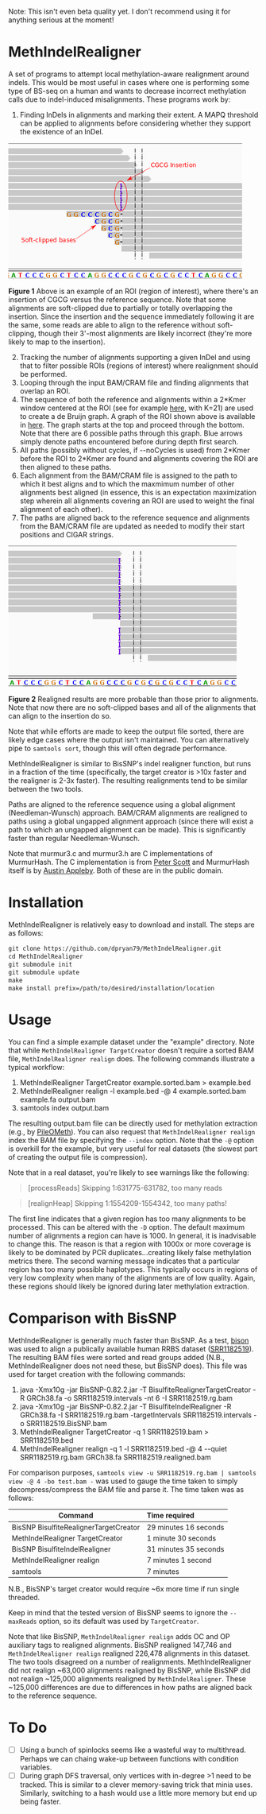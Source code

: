 Note: This isn't even beta quality yet. I don't recommend using it for anything serious at the moment!

MethIndelRealigner
==================
A set of programs to attempt local methylation-aware realignment around indels. This would be most useful in cases where one is performing some type of BS-seq on a human and wants to decrease incorrect methylation calls due to indel-induced misalignments. These programs work by:
 1. Finding InDels in alignments and marking their extent. A MAPQ threshold can be applied to alignments before considering whether they support the existence of an InDel.

   ![An example ROI due to an insertion](https://raw.githubusercontent.com/dpryan79/MethIndelRealigner/master/images/InDelExample.annotated.png)

   **Figure 1** Above is an example of an ROI (region of interest), where there's an insertion of CGCG versus the reference sequence. Note that some alignments are soft-clipped due to partially or totally overlapping the insertion. Since the insertion and the sequence immediately following it are the same, some reads are able to align to the reference without soft-clipping, though their 3'-most alignments are likely incorrect (they're more likely to map to the insertion).

 2. Tracking the number of alignments supporting a given InDel and using that to filter possible ROIs (regions of interest) where realignment should be performed.
 3. Looping through the input BAM/CRAM file and finding alignments that overlap an ROI.
 4. The sequence of both the reference and alignments within a 2\*Kmer window centered at the ROI (see for example [here](http://raw.githubusercontent.com/dpryan79/MethIndelRealigner/master/images/BigWindowForKmerExample.annotated.png), with K=21) are used to create a de Bruijn graph. A graph of the ROI shown above is available in [here](http://raw.githubusercontent.com/dpryan79/MethIndelRealigner/master/images/graph.pdf). The graph starts at the top and proceed through the bottom. Note that there are 6 possible paths through this graph. Blue arrows simply denote paths encountered before during depth first search.
 5. All paths (possibly without cycles, if --noCycles is used) from 2\*Kmer before the ROI to 2\*Kmer are found and alignments covering the ROI are then aligned to these paths.
 6. Each alignment from the BAM/CRAM file is assigned to the path to which it best aligns and to which the maxmimum number of other alignments best aligned (in essence, this is an expectation maximization step wherein all alignments covering an ROI are used to weight the final alignment of each other).
 7. The paths are aligned back to the reference sequence and alignments from the BAM/CRAM file are updated as needed to modify their start positions and CIGAR strings.

   ![Post-realignment](https://raw.githubusercontent.com/dpryan79/MethIndelRealigner/master/images/RealignedExample.png)

   **Figure 2** Realigned results are more probable than those prior to alignments. Note that now there are no soft-clipped bases and all of the alignments that can align to the insertion do so.

Note that while efforts are made to keep the output file sorted, there are likely edge cases where the output isn't maintained. You can alternatively pipe to `samtools sort`, though this will often degrade performance.

MethIndelRealigner is similar to BisSNP's indel realigner function, but runs in a fraction of the time (specifically, the target creator is >10x faster and the realigner is 2-3x faster). The resulting realignments tend to be similar between the two tools.

Paths are aligned to the reference sequence using a global alignment (Needleman-Wunsch) approach. BAM/CRAM alignments are realigned to paths using a global ungapped alignment approach (since there will exist a path to which an ungapped alignment can be made). This is significantly faster than regular Needleman-Wunsch.

Note that murmur3.c and murmur3.h are C implementations of MurmurHash. The C implementation is from [Peter Scott](https://github.com/PeterScott/murmur3) and MurmurHash itself is by [Austin Appleby](https://code.google.com/p/smhasher/wiki/MurmurHash3). Both of these are in the public domain.

Installation
============
MethIndelRealigner is relatively easy to download and install. The steps are as follows:

    git clone https://github.com/dpryan79/MethIndelRealigner.git
    cd MethIndelRealigner
    git submodule init
    git submodule update
    make
    make install prefix=/path/to/desired/installation/location

Usage
=====
You can find a simple example dataset under the "example" directory. Note that while `MethIndelRealigner TargetCreator` doesn't require a sorted BAM file, `MethIndelRealigner realign` does. The following commands illustrate a typical workflow:

 1. MethIndelRealigner TargetCreator example.sorted.bam > example.bed
 2. MethIndelRealigner realign -l example.bed -@ 4 example.sorted.bam example.fa output.bam
 3. samtools index output.bam

The resulting output.bam file can be directly used for methylation extraction (e.g., by [PileOMeth](https://github.com/dpryan79/PileOMeth)). You can also request that `MethIndelRealigner realign` index the BAM file by specifying the `--index` option. Note that the `-@` option is overkill for the example, but very useful for real datasets (the slowest part of creating the output file is compression).

Note that in a real dataset, you're likely to see warnings like the following:

> [processReads] Skipping 1:631775-631782, too many reads

> [realignHeap] Skipping 1:1554209-1554342, too many paths!

The first line indicates that a given region has too many alignments to be processed. This can be altered with the `-D` option. The default maximum number of alignments a region can have is 1000. In general, it is inadvisable to change this. The reason is that a region with 1000x or more coverage is likely to be dominated by PCR duplicates...creating likely false methylation metrics there. The second warning message indicates that a particular region has too many possible haplotypes. This typically occurs in regions of very low complexity when many of the alignments are of low quality. Again, these regions should likely be ignored during later methylation extraction.

Comparison with BisSNP
======================
MethIndelRealigner is generally much faster than BisSNP. As a test, [bison](https://github.com/dpryan79/bison) was used to align a publically available human RRBS dataset ([SRR1182519](http://www.ebi.ac.uk/ena/data/view/SRR1182519)). The resulting BAM files were sorted and read groups added (N.B., MethIndelRealigner does not need these, but BisSNP does). This file was used for target creation with the following commands:

 1. java -Xmx10g -jar BisSNP-0.82.2.jar -T BisulfiteRealignerTargetCreator -R GRCh38.fa -o SRR1182519.intervals -nt 6 -I SRR1182519.rg.bam
 2. java -Xmx10g -jar BisSNP-0.82.2.jar -T BisulfiteIndelRealigner -R GRCh38.fa -I SRR1182519.rg.bam -targetIntervals SRR1182519.intervals -o SRR1182519.BisSNP.bam
 3. MethIndelRealigner TargetCreator -q 1 SRR1182519.bam > SRR1182519.bed
 4. MethIndelRealigner realign -q 1 -l SRR1182519.bed -@ 4 --quiet SRR1182519.rg.bam GRCh38.fa SRR1182519.realigned.bam

For comparison purposes, `samtools view -u SRR1182519.rg.bam | samtools view -@ 4 -bo test.bam -` was used to gauge the time taken to simply decompress/compress the BAM file and parse it. The time taken was as follows:

| Command                                | Time required                             |
|----------------------------------------|:------------------------------------------|
| BisSNP BisulfiteRealignerTargetCreator | 29 minutes 16 seconds                     |
| MethIndelRealigner TargetCreator       | 1 minute 30 seconds                       |
| BisSNP BisulfiteIndelRealigner         | 31 minutes 35 seconds                     |
| MethIndelRealigner realign             | 7 minutes 1 second                        |
| samtools                               | 7 minutes                                 |

N.B., BisSNP's target creator would require ~6x more time if run single threaded.

Keep in mind that the tested version of BisSNP seems to ignore the `--maxReads` option, so its default was used by `TargetCreator`.

Note that like BisSNP, `MethIndelRealigner realign` adds OC and OP auxiliary tags to realigned alignments. BisSNP realigned 147,746 and `MethIndelRealigner realign` realigned 226,478 alignments in this dataset. The two tools disagreed on a number of realignments. MethIndelRealigner did not realign ~63,000 alignments realigned by BisSNP, while BisSNP did not realign ~125,000 alignments realigned by `MethIndelRealigner`. These ~125,000 differences are due to differences in how paths are aligned back to the reference sequence.

To Do
=====
 - [ ] Using a bunch of spinlocks seems like a wasteful way to multithread. Perhaps we can chaing wake-up between functions with condition variables.
 - [ ] During graph DFS traversal, only vertices with in-degree >1 need to be tracked. This is similar to a clever memory-saving trick that minia uses. Similarly, switching to a hash would use a little more memory but end up being faster.
